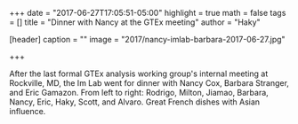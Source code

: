 +++
date = "2017-06-27T17:05:51-05:00"
highlight = true
math = false
tags = []
title = "Dinner with Nancy at the GTEx meeting"
author = "Haky"

[header]
  caption = ""
  image = "2017/nancy-imlab-barbara-2017-06-27.jpg"

+++

After the last formal GTEx analysis working group's internal meeting at Rockville, MD, the Im Lab went for dinner with Nancy Cox, Barbara Stranger, and Eric Gamazon. From left to right: Rodrigo, Milton, Jiamao, Barbara, Nancy, Eric, Haky, Scott, and Alvaro. Great French dishes with Asian influence.
